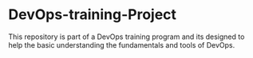 # DevOps-training-Project
This repository is part of a DevOps training program and its designed to help the basic understanding the fundamentals and tools of DevOps.
